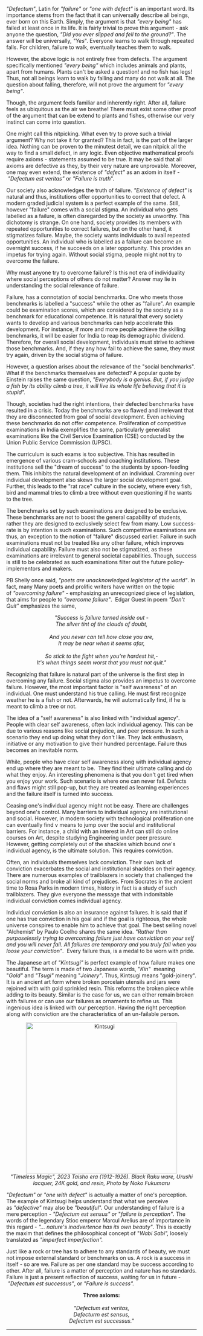 
_"Defectum"_, Latin for _"failure"_ or _"one with defect"_ is an important word. Its importance stems from the fact that it can universally describe all beings, ever born on this Earth. Simply, the argument is that _"every being"_ has failed at least once in its life. It is fairly trivial to prove this argument - ask anyone the question, _"Did you ever slipped and fell to the ground?"_. The answer will be universally, _"Yes_". Everyone learns to walk through repeated falls. For children, failure to walk, eventually teaches them to walk.  
  
However, the above logic is not entirely free from defects. The argument specifically mentioned _"every being"_ which includes animals and plants, apart from humans. Plants can't be asked a question! and no fish has legs! Thus, not all beings learn to walk by falling and many do not walk at all. The question about falling, therefore, will not prove the argument for _"every being"_.

Though, the argument feels familiar and inherently right. After all, failure feels as ubiquitous as the air we breathe! There must exist some other proof of the argument that can be extend to plants and fishes, otherwise our very instinct can come into question.  

One might call this nitpicking. What even try to prove such a trivial argument? Why not take it for granted? This in fact, is the part of the larger idea. Nothing can be proven to the minutest detail, we can nitpick all the way to find a small defect, in any logic. Even objective mathematical proofs require axioms - statements assumed to be true. It may be said that all axioms are defective as they, by their very nature are unprovable. Moreover, one may even extend, the existence of _"defect"_ as an axiom in itself - _"Defectum est veritas"_ or _"Failure is truth_".

Our society also acknowledges the truth of failure. _"Existence of defect"_ is natural and thus, institutions offer opportunities to correct that defect. A modern graded judicial system is a perfect example of the same. Still, however "failure" comes with a social stigma. An individual who gets labelled as a failure, is often disregarded by the society as unworthy. This dichotomy is strange. On one hand, society provides its members with repeated opportunities to correct failures, but on the other hand, it stigmatizes failure. Maybe, the society wants individuals to avail repeated opportunities. An individual who is labelled as a failure can become an overnight success, if he succeeds on a later opportunity. This provides an impetus for trying again. Without social stigma, people might not try to overcome the failure.

Why must anyone try to overcome failure? Is this not era of individuality where social perceptions of others do not matter? Answer may lie in understanding the social relevance of failure.

Failure, has a connotation of social benchmarks. One who meets those benchmarks is labelled a "success" while the other as "failure". An example could be examination scores, which are considered by the society as a benchmark for educational competence. It is natural that every society wants to develop and various benchmarks can help accelerate this development. For instance, if more and more people achieve the skilling benchmarks, it will be easier for India to reap its demographic dividend. Therefore, for overall social development, individuals must strive to achieve those benchmarks. And, if they any how fail to achieve the same, they must try again, driven by the social stigma of failure.

However, a question arises about the relevance of the "social benchmarks". What if the benchmarks themselves are defected? A popular quote by Einstein raises the same question, _"Everybody is a genius. But, if you judge a fish by its ability climb a tree, it will live its whole life believing that it is stupid"._

Though, societies had the right intentions, their defected benchmarks have resulted in a crisis. Today the benchmarks are so flawed and irrelevant that they are disconnected from goal of social development. Even achieving these benchmarks do not offer competence. Proliferation of competitive examinations in India exemplifies the same, particularly generalist examinations like the Civil Service Examination (CSE) conducted by the Union Public Service Commission (UPSC). 

The curriculum is such exams is too subjective. This has resulted in emergence of various cram-schools and coaching institutions. These institutions sell the "dream of success" to the students by spoon-feeding them. This inhibits the natural development of an individual. Cramming over individual development also skews the larger social development goal. Further, this leads to the "rat race" culture in the society, where every fish, bird and mammal tries to climb a tree without even questioning if he wants to the tree.

The benchmarks set by such examinations are designed to be exclusive. These benchmarks are not to boost the general capability of students, rather they are designed to exclusively select few from many. Low success-rate is by intention is such examinations. Such competitive examinations are thus, an exception to the notion of "failure" discussed earlier. Failure in such examinations must not be treated like any other failure, which improves individual capability. Failure must also not be stigmatized, as these examinations are irrelevant to general societal capabilities. Though, success is still to be celebrated as such examinations filter out the future policy-implementors and makers.

PB Shelly once said, _"poets are unacknowledged legislator of the world"_. In fact, many Many poets and prolific writers have written on the topic of _"overcoming failure"_ - emphasizing an unrecognized piece of legislation, that aims for people to _"overcome failure"_.  Edgar Guest in poem _"Don't Quit"_ emphasizes the same,

<p align="center">
<i>
"Success is failure turned inside out - <br>
The silver tint of the clouds of doubt,<br>
<br>
And you never can tell how close you are,<br>
It may be near when it seems afar,<br>
<br>
So stick to the fight when you're hardest hit,-<br>
It's when things seem worst that you must not quit."<br>
</i>
</p>
  
Recognizing that failure is natural part of the universe is the first step in overcoming any failure. Social stigma also provides an impetus to overcome failure. However, the most important factor is "self awareness" of an individual. One must understand his true calling. He must first recognize weather he is a fish or not. Afterwards, he will automatically find, if he is meant to climb a tree or not. 

The idea of a "self awareness" is also linked with "individual agency". People with clear self awareness, often lack individual agency. This can be due to various reasons like social prejudice, and peer pressure. In such a scenario they end up doing what they don't like. They lack enthusiasm, initiative or any motivation to give their hundred percentage. Failure thus becomes an inevitable norm.

While, people who have clear self awareness along with individual agency end up where they are meant to be.  They find their ultimate calling and do what they enjoy. An interesting phenomena is that you don't get tired when you enjoy your work. Such scenario is where one can never fail. Defects and flaws might still pop-up, but they are treated as learning experiences and the failure itself is turned into success.

Ceasing one's individual agency might not be easy. There are challenges beyond one's control. Many barriers to individual agency are institutional and social. However, in modern society with technological proliferation one can eventually find v means to jump over the social and institutional barriers. For instance, a child with an interest in Art can still do online courses on Art, despite studying Engineering under peer pressure. However, getting completely out of the shackles which bound one's individual agency, is the ultimate solution. This requires conviction.

Often, an individuals themselves lack conviction. Their own lack of conviction exacerbates the social and institutional shackles on their agency. There are numerous examples of trailblazers in society that challenged the social norms and broke all kind of prejudices. From Socrates in the ancient time to Rosa Parks in modern times, history in fact is a study of such trailblazers. They give everyone the message that with indomitable individual conviction comes individual agency.

Individual conviction is also an insurance against failures. It is said that if one has true conviction in his goal and if the goal is righteous, the whole universe conspires to enable him to achieve that goal. The best selling novel "Alchemist" by Paulo Coelho shares the same idea. _"Rather than purposelessly trying to overcoming failure just have conviction on your self and you will never fail. All failures are temporary and you truly fail when you loose your conviction"_.  Every failure thus, is a medal to be worn with pride.

The Japanese art of _"Kintsugi"_ is perfect example of how failure makes one beautiful. The term is made of two Japanese words, "_Kin"_  meaning "_Gold"_ and _"Tsugi"_ meaning "_Joinery"_. Thus, Kintsugi means "gold-joinery". It is an ancient art form where broken porcelain utensils and jars were rejoined with with gold sprinkled resin. This reforms the broken piece while adding to its beauty. Similar is the case for us, we can either remain broken with failures or can use our failures as ornaments to refine us. This ingenious idea is linked with our perception. Having the right perception along with conviction are the characteristics of an un-failable person.

<p align="center">
<img src="https://wpmedia.japanesegarden.org/cb:x8nE.2f3ba/w:auto/h:auto/q:mauto/ig:avif/id:92b210033c21e747673b9cc7973ebb3d/https://japanesegarden.org/2-art.jpg" alt="Kintsugi" width="400"/>
<br>
<i>"Timeless Magic", 2023 Taisho era (1912-1926). Black Raku ware, Urushi lacquer, 24K gold, and resin, Photo by Noko Fukumaru</i>
</p>

_"Defectum"_ or _"one with defect"_ is actually a matter of one's perception. The example of Kintsugi helps understand that what we perceive as _"defective"_ may also be _"beautiful_". Our understanding of failure is a mere perception - _"Defectum est sensus" or_ "_failure is perception"_. The words of the legendary Stioc emperor Marcul Arelius are of importance in this regard - _"... nature's inadvertence has its own beauty"_. This is exactly the maxim that defines the philosophical concept of "_Wabi Sabi",_ loosely translated as _"imperfect imperfection"._

Just like a rock or tree has to adhere to any standards of beauty, we must not impose external standard or benchmarks on us. A rock is a success in itself - so are we. Failure as per one standard may be success according to other. After all, failure is a matter of perception and nature has no standards. Failure is just a present reflection of success, waiting for us in future - _"Defectum est successus"_, or _"Failure is success"._

<p align="center">
<b>Three axioms:</b><br>
<br>
<i>"Defectum est veritas,<br>
Defecturm est sensus,<br>
Defectum est successus."</i>
</p>

---
